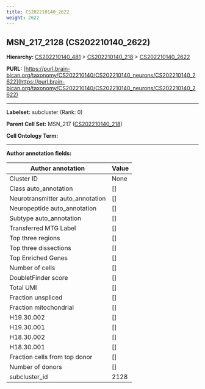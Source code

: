 ```yaml
---
title: CS202210140_2622
weight: 2622
---
```

## MSN_217_2128 (CS202210140_2622)
<b>Hierarchy: </b>
[CS202210140_481](../CS202210140_481) >
[CS202210140_218](../CS202210140_218) >
[CS202210140_2622](../CS202210140_2622)

**PURL:** [https://purl.brain-bican.org/taxonomy/CS202210140/CS202210140_neurons/CS202210140_2622](https://purl.brain-bican.org/taxonomy/CS202210140/CS202210140_neurons/CS202210140_2622)

---


**Labelset:** subcluster (Rank: 0)

**Parent Cell Set:** MSN_217 ([CS202210140_218](../CS202210140_218))



**Cell Ontology Term:** 

[MARKER GENES.]: #


---

[TRANSFERRED ANNOTATIONS.]: #


[AUTHOR ANNOTATION FIELDS.]: #


**Author annotation fields:**

| Author annotation | Value |
|-------------------|-------|
|Cluster ID|None|
|Class auto_annotation|[]|
|Neurotransmitter auto_annotation|[]|
|Neuropeptide auto_annotation|[]|
|Subtype auto_annotation|[]|
|Transferred MTG Label|[]|
|Top three regions|[]|
|Top three dissections|[]|
|Top Enriched Genes|[]|
|Number of cells|[]|
|DoubletFinder score|[]|
|Total UMI|[]|
|Fraction unspliced|[]|
|Fraction mitochondrial|[]|
|H19.30.002|[]|
|H19.30.001|[]|
|H18.30.002|[]|
|H18.30.001|[]|
|Fraction cells from top donor|[]|
|Number of donors|[]|
|subcluster_id|2128|
